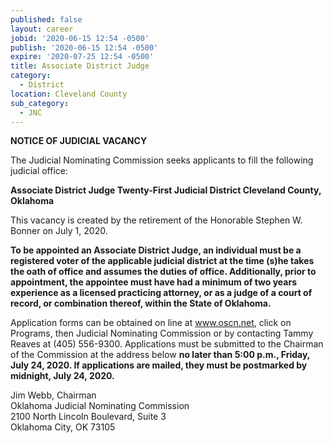 ```yaml
---
published: false
layout: career
jobid: '2020-06-15 12:54 -0500'
publish: '2020-06-15 12:54 -0500'
expire: '2020-07-25 12:54 -0500'
title: Associate District Judge
category:
  - District
location: Cleveland County
sub_category:
  - JNC
---
```

**NOTICE OF JUDICIAL VACANCY**

The Judicial Nominating Commission seeks applicants to fill the following judicial office:  

**Associate District Judge
Twenty-First Judicial District
Cleveland County, Oklahoma**  

This vacancy is created by the retirement of the Honorable Stephen W. Bonner on July 1, 2020.  

**To be appointed an Associate District Judge, an individual must be a registered voter of the applicable judicial district at the time (s)he takes the oath of office and assumes the duties of office.  Additionally, prior to appointment, the appointee must have had a minimum of two years experience as a licensed practicing attorney, or as a judge of a court of record, or combination thereof, within the State of Oklahoma.**  

Application forms can be obtained on line at www.oscn.net, click on Programs, then Judicial Nominating Commission or by contacting Tammy Reaves at (405) 556-9300.   Applications must be submitted to the Chairman of the Commission at the address below **no later than 5:00 p.m., Friday, July 24, 2020.  If applications are mailed, they must be postmarked by midnight, July 24, 2020.**  
  
  
Jim Webb, Chairman  
Oklahoma Judicial Nominating Commission  
2100 North Lincoln Boulevard, Suite 3  
Oklahoma City, OK  73105
